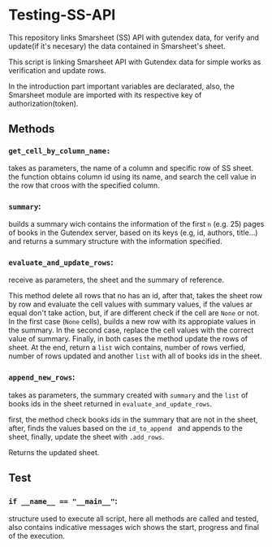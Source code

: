 # Testing-SS-API
This repository links Smarsheet (SS) API with gutendex data, for verify and update(if it's necesary) the data contained in Smarsheet's sheet.

This script is linking Smarsheet API with Gutendex data for simple works as verification and update rows. 

In the introduction part important variables are declarated, also, the Smarsheet module are imported with its respective key of authorization(token).

## Methods

### ` get_cell_by_column_name: ` 
takes as parameters, the name of a column and specific row of SS sheet. the function obtains column id using its name, and search the cell value in the row that croos with the specified column.

### ` summary `:
builds a summary wich contains the information of the first ` n ` (e.g. 25) pages of books in the Gutendex server, based on its keys (e.g, id, authors, title...) and returns a summary structure with the information specified.

###  ` evaluate_and_update_rows `:
receive as parameters, the sheet and the summary of reference.

This method delete all rows that no has an id, after that, takes the sheet row by row  and evaluate the cell values with summary values, if the values ar equal don't take action, but, if are different check if the cell are ` None ` or not. In  the first case (` None ` cells), builds a new row with its appropiate values in the summary. In the second case, replace the cell values with the correct value of summary. Finally, in both cases the method update the rows of sheet.
At the end, return a `list` wich contains, number of rows verfied, number of rows updated and another ` list ` with all of books ids in the sheet.

### ` append_new_rows `:
takes as parameters, the summary created with ` summary ` and the ` list ` of books ids in the sheet returned in ` evaluate_and_update_rows `. 

first, the method check books ids in the summary that are not in the sheet, after, finds the values based on the `id_to_append ` and appends to the sheet, finally, update the sheet with `.add_rows`.

Returns the updated sheet.

## Test

### ` if __name__ == "__main__" `:
structure used to execute all script, here all methods are called and tested, also contains indicative messages wich shows the start, progress and final of the execution.


